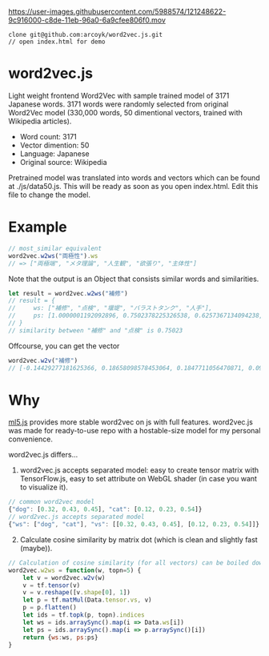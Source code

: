 
https://user-images.githubusercontent.com/5988574/121248622-9c916000-c8de-11eb-96a0-6a9cfee806f0.mov



```
clone git@github.com:arcoyk/word2vec.js.git
// open index.html for demo
```

# word2vec.js
Light weight frontend Word2Vec with sample trained model of 3171 Japanese words. 3171 words were randomly selected from original Word2Vec model (330,000 words, 50 dimentional vectors, trained with Wikipedia articles).

- Word count: 3171
- Vector dimention: 50
- Language: Japanese
- Original source: Wikipedia

Pretrained model was translated into words and vectors which can be found at ./js/data50.js. This will be ready as soon as you open index.html. Edit this file to change the model.

# Example
```js
// most_similar equivalent
word2vec.w2ws("両極性").ws
// => ["両極端", "メタ理論", "人生観", "欲張り", "主体性"] 
```

Note that the output is an Object that consists similar words and similarities.
```js
let result = word2vec.w2ws("補修")
// result = {
//     ws: ["補修", "点検", "堰堤", "バラストタンク", "人手"],
//     ps: [1.0000001192092896, 0.7502378225326538, 0.6257367134094238, 0.6090835928916931, 0.5916973352432251]
// }
// similarity between "補修" and "点検" is 0.75023
```

Offcourse, you can get the vector
```js
word2vec.w2v("補修")
// [-0.14429277181625366, 0.18658098578453064, 0.1847711056470871, 0.09209378808736801, -0.0679391548037529, 0.16327759623527527, -0.031874626874923706, -0.16484060883522034, -0.06378225237131119, 0.023497363552451134, 0.0020464088302105665, 0.17774838209152222, 0.02699054591357708, 0.16259080171585083, 0.28372877836227417, 0.07724079489707947, -0.2403295338153839, -0.0819578692317009, 0.20890462398529053, -0.028673263266682625, 0.009770154021680355, 0.13413363695144653, 0.011923604644834995, -0.11731985211372375, -0.10551074147224426, 0.08331461250782013, 0.004097146913409233, 0.24513141810894012, -0.030268225818872452, -0.01968240551650524, 0.01812598668038845, 0.06748735904693604, 0.09437521547079086, -0.0255605336278677, 0.01223302073776722, -0.016752682626247406, -0.0056835669092834, 0.008190684020519257, -0.4212040603160858, -0.0371280238032341, 0.1373198926448822, -0.1416447013616562, -0.12562932074069977, 0.3315233290195465, 0.12790662050247192, -0.11261098831892014, -0.011190776713192463, -0.17273341119289398, 0.15604254603385925, 0.17403298616409302]
```

# Why
[ml5.js](https://ml5js.org/reference/api-Word2vec/) provides more stable word2vec on js with full features. word2vec.js was made for ready-to-use repo with a hostable-size model for my personal convenience. 

word2vec.js differs...

1. word2vec.js accepts separated model: easy to create tensor matrix with TensorFlow.js, easy to set attribute on WebGL shader (in case you want to visualize it).

```js
// common word2vec model
{"dog": [0.32, 0.43, 0.45], "cat": [0.12, 0.23, 0.54]}
// word2vec.js accepts separated model
{"ws": ["dog", "cat"], "vs": [[0.32, 0.43, 0.45], [0.12, 0.23, 0.54]]}
```

2. Calculate cosine similarity by matrix dot (which is clean and slightly fast (maybe)). 

```js
// Calculation of cosine similarity (for all vectors) can be boiled down to a simple matrix dot which will be done by TensorFlow
word2vec.w2ws = function(w, topn=5) {
    let v = word2vec.w2v(w)
    v = tf.tensor(v)
    v = v.reshape([v.shape[0], 1])
    let p = tf.matMul(Data.tensor.vs, v)
    p = p.flatten()
    let ids = tf.topk(p, topn).indices
    let ws = ids.arraySync().map(i => Data.ws[i])
    let ps = ids.arraySync().map(i => p.arraySync()[i])
    return {ws:ws, ps:ps}
}
```
